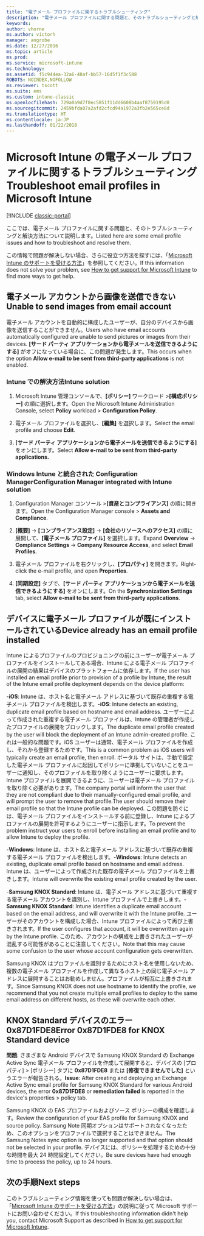 ```yaml
---
title: "電子メール プロファイルに関するトラブルシューティング"
description: "電子メール プロファイルに関する問題と、そのトラブルシューティングと解決方法。"
keywords: 
author: vhorne
ms.author: victorh
manager: angrobe
ms.date: 12/27/2016
ms.topic: article
ms.prod: 
ms.service: microsoft-intune
ms.technology: 
ms.assetid: f5c944ea-32a6-48af-bb57-16d5f1f3c588
ROBOTS: NOINDEX,NOFOLLOW
ms.reviewer: tscott
ms.suite: ems
ms.custom: intune-classic
ms.openlocfilehash: 729a0a9d7f8ec5851f11dd6608b4aaf8759195d0
ms.sourcegitcommit: 2459bfda07a2afd2cfcd94a1972a3fb2e565ce8d
ms.translationtype: HT
ms.contentlocale: ja-JP
ms.lasthandoff: 01/22/2018
---
```

# <a name="troubleshoot-email-profiles-in-microsoft-intune"></a><span data-ttu-id="1f232-103">Microsoft Intune の電子メール プロファイルに関するトラブルシューティング</span><span class="sxs-lookup"><span data-stu-id="1f232-103">Troubleshoot email profiles in Microsoft Intune</span></span>

[!INCLUDE [classic-portal](../includes/classic-portal.md)]

<span data-ttu-id="1f232-104">ここでは、電子メール プロファイルに関する問題と、そのトラブルシューティングと解決方法について説明します。</span><span class="sxs-lookup"><span data-stu-id="1f232-104">Listed here are some email profile issues and how to troubleshoot and resolve them.</span></span>

<span data-ttu-id="1f232-105">この情報で問題が解決しない場合、さらに役立つ方法を探すには、「[Microsoft Intune のサポートを受ける方法](how-to-get-support-for-microsoft-intune.md)」を参照してください。</span><span class="sxs-lookup"><span data-stu-id="1f232-105">If this information does not solve your problem, see [How to get support for Microsoft Intune](how-to-get-support-for-microsoft-intune.md) to find more ways to get help.</span></span>


## <a name="unable-to-send-images-from--email-account"></a><span data-ttu-id="1f232-106">電子メール アカウントから画像を送信できない</span><span class="sxs-lookup"><span data-stu-id="1f232-106">Unable to send images from  email account</span></span>
<span data-ttu-id="1f232-107">電子メール アカウントを自動的に構成したユーザーが、自分のデバイスから画像を送信することができません。</span><span class="sxs-lookup"><span data-stu-id="1f232-107">Users who have email accounts automatically configured are unable to send pictures or images from their devices.</span></span>
<span data-ttu-id="1f232-108">**[サード パーティ アプリケーションから電子メールを送信できるようにする]** がオフになっている場合に、この問題が発生します。</span><span class="sxs-lookup"><span data-stu-id="1f232-108">This occurs when the option **Allow e-mail to be sent from third-party applications** is not enabled.</span></span>

### <a name="intune-solution"></a><span data-ttu-id="1f232-109">Intune での解決方法</span><span class="sxs-lookup"><span data-stu-id="1f232-109">Intune solution</span></span>

1.  <span data-ttu-id="1f232-110">Microsoft Intune 管理コンソールで、**[ポリシー]** ワークロード &gt;**[構成ポリシー]** の順に選択します。</span><span class="sxs-lookup"><span data-stu-id="1f232-110">Open the Microsoft Intune Administration Console, select **Policy** workload &gt; **Configuration Policy**.</span></span>

2.  <span data-ttu-id="1f232-111">電子メール プロファイルを選択し、**[編集]** を選択します。</span><span class="sxs-lookup"><span data-stu-id="1f232-111">Select the email profile and choose **Edit**.</span></span>

3.  <span data-ttu-id="1f232-112">**[サード パーティ アプリケーションから電子メールを送信できるようにする]** をオンにします。</span><span class="sxs-lookup"><span data-stu-id="1f232-112">Select **Allow e-mail to be sent from third-party applications.**</span></span>

### <a name="configuration-manager-integrated-with-intune-solution"></a><span data-ttu-id="1f232-113">Windows Intune と統合された Configuration Manager</span><span class="sxs-lookup"><span data-stu-id="1f232-113">Configuration Manager integrated with Intune solution</span></span>

1.  <span data-ttu-id="1f232-114">Configuration Manager コンソール &gt;**[資産とコンプライアンス]** の順に開きます。</span><span class="sxs-lookup"><span data-stu-id="1f232-114">Open the Configuration Manager console &gt; **Assets and Compliance**.</span></span>

2.  <span data-ttu-id="1f232-115">**[概要]** -&gt; **[コンプライアンス設定]** -&gt; **[会社のリソースへのアクセス]** の順に展開して、**[電子メール プロファイル]** を選択します。</span><span class="sxs-lookup"><span data-stu-id="1f232-115">Expand **Overview** -&gt; **Compliance Settings** -&gt; **Company Resource Access**, and select **Email Profiles**.</span></span>

3.  <span data-ttu-id="1f232-116">電子メール プロファイルを右クリックし、**[プロパティ]** を開きます。</span><span class="sxs-lookup"><span data-stu-id="1f232-116">Right-click the e-mail profile, and open **Properties**.</span></span>

4.  <span data-ttu-id="1f232-117">**[同期設定]** タブで、**[サード パーティ アプリケーションから電子メールを送信できるようにする]** をオンにします。</span><span class="sxs-lookup"><span data-stu-id="1f232-117">On the **Synchronization Settings** tab, select **Allow e-mail to be sent from third-party applications**.</span></span>


## <a name="device-already-has-an-email-profile-installed"></a><span data-ttu-id="1f232-118">デバイスに電子メール プロファイルが既にインストールされている</span><span class="sxs-lookup"><span data-stu-id="1f232-118">Device already has an email profile installed</span></span>

<span data-ttu-id="1f232-119">Intune によるプロファイルのプロビジョニングの前にユーザーが電子メール プロファイルをインストールしてある場合、Intune による電子メール プロファイルの展開の結果はデバイスのプラットフォームに依存します。</span><span class="sxs-lookup"><span data-stu-id="1f232-119">If the user has installed an email profile prior to provision of a profile by Intune, the result of the Intune email profile deployment depends on the device platform:</span></span>

<span data-ttu-id="1f232-120">-**iOS**: Intune は、ホスト名と電子メール アドレスに基づいて既存の重複する電子メール プロファイルを検出します。</span><span class="sxs-lookup"><span data-stu-id="1f232-120">-**iOS**: Intune detects an existing, duplicate email profile based on hostname and email address.</span></span> <span data-ttu-id="1f232-121">ユーザーによって作成された重複する電子メール プロファイルは、Intune の管理者が作成したプロファイルの展開をブロックします。</span><span class="sxs-lookup"><span data-stu-id="1f232-121">The duplicate email profile created by the user will block the deployment of an Intune admin-created profile.</span></span> <span data-ttu-id="1f232-122">これは一般的な問題です。iOS ユーザーは通常、電子メール プロファイルを作成し、それから登録するためです。</span><span class="sxs-lookup"><span data-stu-id="1f232-122">This is a common problem as iOS users will typically create an email profile, then enroll.</span></span> <span data-ttu-id="1f232-123">ポータル サイトは、手動で設定した電子メール プロファイルに起因してポリシーに準拠していないことをユーザーに通知し、そのプロファイルを取り除くようにユーザーに要求します。Intune プロファイルを展開できるように、ユーザーは電子メール プロファイルを取り除く必要があります。</span><span class="sxs-lookup"><span data-stu-id="1f232-123">The company portal will inform the user that they are not compliant due to their manually-configured email profile, and will prompt the user to remove that profile.The user should remove their email profile so that the Intune profile can be deployed.</span></span> <span data-ttu-id="1f232-124">この問題を防ぐには、電子メール プロファイルをインストールする前に登録し、Intune によるプロファイルの展開を許可するようにユーザーに指示します。</span><span class="sxs-lookup"><span data-stu-id="1f232-124">To prevent the problem instruct your users to enroll before installing an email profile and to allow Intune to deploy the profile.</span></span>

<span data-ttu-id="1f232-125">-**Windows**: Intune は、ホスト名と電子メール アドレスに基づいて既存の重複する電子メール プロファイルを検出します。</span><span class="sxs-lookup"><span data-stu-id="1f232-125">-**Windows**: Intune detects an existing, duplicate email profile based on hostname and email address.</span></span> <span data-ttu-id="1f232-126">Intune は、ユーザーによって作成された既存の電子メール プロファイルを上書きします。</span><span class="sxs-lookup"><span data-stu-id="1f232-126">Intune will overwrite the existing email profile created by the user.</span></span>

<span data-ttu-id="1f232-127">-**Samsung KNOX Standard**: Intune は、電子メール アドレスに基づいて重複する電子メール アカウントを識別し、Intune プロファイルで上書きします。</span><span class="sxs-lookup"><span data-stu-id="1f232-127">-**Samsung KNOX Standard**: Intune identifies a duplicate email account based on the email address, and will overwrite it with the Intune profile.</span></span> <span data-ttu-id="1f232-128">ユーザーがそのアカウントを構成した場合、Intune プロファイルによって再び上書きされます。</span><span class="sxs-lookup"><span data-stu-id="1f232-128">If the user configures that account, it will be overwritten again by the Intune profile.</span></span> <span data-ttu-id="1f232-129">このため、アカウントの構成を上書きされたユーザーが混乱する可能性があることに注意してください。</span><span class="sxs-lookup"><span data-stu-id="1f232-129">Note that this may cause some confusion to the user whose account configuration gets overwritten.</span></span>

<span data-ttu-id="1f232-130">Samsung KNOX はプロファイルを識別するためにホスト名を使用しないため、複数の電子メール プロファイルを作成して異なるホスト上の同じ電子メール アドレスに展開することはお勧めしません。プロファイルが相互に上書きされます。</span><span class="sxs-lookup"><span data-stu-id="1f232-130">Since Samsung KNOX does not use hostname to identify the profile, we recommend that you not create multiple email profiles to deploy to the same email address on different hosts, as these will overwrite each other.</span></span>

## <a name="error--0x87d1fde8-for-knox-standard-device"></a><span data-ttu-id="1f232-131">KNOX Standard デバイスのエラー 0x87D1FDE8</span><span class="sxs-lookup"><span data-stu-id="1f232-131">Error  0x87D1FDE8 for KNOX Standard device</span></span>
<span data-ttu-id="1f232-132">**問題**: さまざまな Android デバイスで Samsung KNOX Standard の Exchange Active Sync 電子メール プロファイルを作成して展開すると、デバイスの [プロパティ] &gt; [ポリシー] タブに **0x87D1FDE8** または **[修復できませんでした]** というエラーが報告される。</span><span class="sxs-lookup"><span data-stu-id="1f232-132">**Issue**: After creating and deploying an Exchange Active Sync email profile for Samsung KNOX Standard for various Android devices, the error **0x87D1FDE8** or **remediation failed** is reported in the device's properties &gt; policy tab.</span></span>

<span data-ttu-id="1f232-133">Samsung KNOX の EAS プロファイルおよびソース ポリシーの構成を確認します。</span><span class="sxs-lookup"><span data-stu-id="1f232-133">Review the configuration of your EAS profile for Samsung KNOX and source policy.</span></span> <span data-ttu-id="1f232-134">Samsung Note 同期オプションはサポートされなくなったため、このオプションをプロファイルで選択することはできません。</span><span class="sxs-lookup"><span data-stu-id="1f232-134">The Samsung Notes sync option is no longer supported and that option should not be selected in your profile.</span></span> <span data-ttu-id="1f232-135">デバイスには、ポリシーを処理するための十分な時間を最大 24 時間設定してください。</span><span class="sxs-lookup"><span data-stu-id="1f232-135">Be sure devices have had enough time to process the policy, up to 24 hours.</span></span>

## <a name="next-steps"></a><span data-ttu-id="1f232-136">次の手順</span><span class="sxs-lookup"><span data-stu-id="1f232-136">Next steps</span></span>
<span data-ttu-id="1f232-137">このトラブルシューティング情報を使っても問題が解決しない場合は、「[Microsoft Intune のサポートを受ける方法](how-to-get-support-for-microsoft-intune.md)」の説明に従って Microsoft サポートにお問い合わせください。</span><span class="sxs-lookup"><span data-stu-id="1f232-137">If this troubleshooting information didn't help you, contact Microsoft Support as described in [How to get support for Microsoft Intune](how-to-get-support-for-microsoft-intune.md).</span></span>
